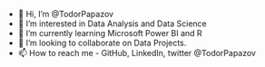 - 👋 Hi, I’m @TodorPapazov
- 👀 I’m interested in Data Analysis and Data Science 
- 🌱 I’m currently learning Microsoft Power BI and R
- 💞️ I’m looking to collaborate on Data Projects.
- 📫 How to reach me - GitHub, LinkedIn, twitter @TodorPapazov

<!---
TodorPapazov/TodorPapazov is a ✨ special ✨ repository because its `README.md` (this file) appears on your GitHub profile.
You can click the Preview link to take a look at your changes.
--->
